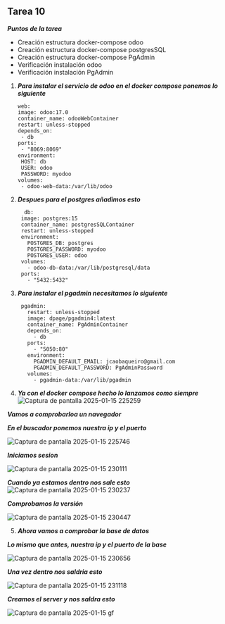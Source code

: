 ## Tarea 10

***Puntos de la tarea***

  - Creación estructura docker-compose odoo
  - Creación estructura docker-compose postgresSQL
  - Creación estructura docker-compose PgAdmin
  - Verificación instalación odoo
  - Verificación instalación PgAdmin



1. ***Para instalar el servicio de odoo en el docker compose ponemos lo siguiente***
     ```
     web:
    image: odoo:17.0
    container_name: odooWebContainer
    restart: unless-stopped
    depends_on:
      - db
    ports:
      - "8069:8069"
    environment:
      HOST: db
      USER: odoo
      PASSWORD: myodoo
    volumes:
      - odoo-web-data:/var/lib/odoo
     ```

2. ***Despues para el postgres añadimos esto***
   ```
     db:
    image: postgres:15
    container_name: postgresSQLContainer
    restart: unless-stopped
    environment:
      POSTGRES_DB: postgres
      POSTGRES_PASSWORD: myodoo
      POSTGRES_USER: odoo
    volumes:
      - odoo-db-data:/var/lib/postgresql/data
    ports:
      - "5432:5432"
   ```


3. ***Para instalar el pgadmin necesitamos lo siguiente***
   ```
    pgadmin:
      restart: unless-stopped
      image: dpage/pgadmin4:latest
      container_name: PgAdminContainer
      depends_on:
        - db
      ports:
        - "5050:80"
      environment:
        PGADMIN_DEFAULT_EMAIL: jcaobaqueiro@gmail.com
        PGADMIN_DEFAULT_PASSWORD: PgAdminPassword
      volumes:
        - pgadmin-data:/var/lib/pgadmin
   ```

4. ***Ya con el docker compose hecho lo lanzamos como siempre***
![Captura de pantalla 2025-01-15 225259](https://github.com/user-attachments/assets/7415d358-5afc-4ab9-86f9-26f528dcb24f)

  ***Vamos a comprobarloa  un navegador***
  
  ***En el buscador ponemos nuestra ip y el puerto***
  
  ![Captura de pantalla 2025-01-15 225746](https://github.com/user-attachments/assets/04615418-dafc-4e20-8a69-e15f53283467)

  ***Iniciamos sesion***
  
  ![Captura de pantalla 2025-01-15 230111](https://github.com/user-attachments/assets/2781be95-a9f7-4c90-a707-5195927db600)

  ***Cuando ya estamos dentro nos sale esto***
![Captura de pantalla 2025-01-15 230237](https://github.com/user-attachments/assets/252d253d-74e6-4461-b3a1-c4c0e60f3f50)

  ***Comprobamos la versión***

  ![Captura de pantalla 2025-01-15 230447](https://github.com/user-attachments/assets/f6e05471-239b-4f90-b98c-2989810c01b3)


5. ***Ahora vamos a comprobar la base de datos***

***Lo mismo que antes, nuestra ip y el puerto de la base***
   
   ![Captura de pantalla 2025-01-15 230656](https://github.com/user-attachments/assets/82813804-d07d-4f27-a994-3e75016e564f)

***Una vez dentro nos saldria esto***

![Captura de pantalla 2025-01-15 231118](https://github.com/user-attachments/assets/aee3b21b-f321-4203-bc88-67f059fd3de3)

***Creamos el server y nos saldra esto***

![Captura de pantalla 2025-01-15 gf](https://github.com/user-attachments/assets/eec28826-1163-4ade-9a25-b44034a2a238)
